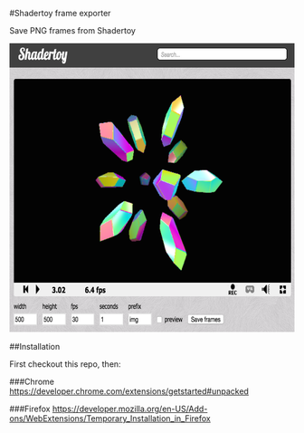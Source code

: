 #Shadertoy frame exporter

Save PNG frames from Shadertoy

<img src="/screenshot.png?raw=true" alt="Screenshot" width="658" height="510" />

##Installation

First checkout this repo, then:

###Chrome
https://developer.chrome.com/extensions/getstarted#unpacked

###Firefox
https://developer.mozilla.org/en-US/Add-ons/WebExtensions/Temporary_Installation_in_Firefox
